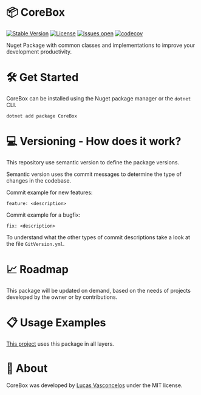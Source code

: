 # 📦 CoreBox

[![Stable Version](https://github.com/lucassvasconcelos/corebox/actions/workflows/pull-request-to-main.yml/badge.svg)](https://github.com/lucassvasconcelos/corebox/actions/workflows/pull-request-to-main.yml) 
[![License](https://img.shields.io/github/license/lucassvasconcelos/corebox.svg)](LICENSE) 
[![Issues open](https://img.shields.io/github/issues/lucassvasconcelos/corebox.svg)](https://huboard.com/lucassvasconcelos/corebox/) 
[![codecov](https://codecov.io/gh/lucassvasconcelos/corebox/branch/main/graph/badge.svg?token=ES7DF1ECJM)](https://codecov.io/gh/lucassvasconcelos/corebox)

Nuget Package with common classes and implementations to improve your development productivity.

# 🛠 Get Started

CoreBox can be installed using the Nuget package manager or the `dotnet` CLI.
    
    dotnet add package CoreBox

# 💻 Versioning - How does it work?

This repository use semantic version to define the package versions.

Semantic version uses the commit messages to determine the type of changes in the codebase.

Commit example for new features:

    feature: <description>

Commit example for a bugfix:

    fix: <description>

To understand what the other types of commit descriptions take a look at the file `GitVersion.yml`.

# 📈 Roadmap

This package will be updated on demand, based on the needs of projects developed by the owner or by contributions.

# 📋 Usage Examples

[This project](https://github.com/lucassvasconcelos/contas.api) uses this package in all layers.

# 🚀 About

CoreBox was developed by [Lucas Vasconcelos](https://www.linkedin.com/in/lucassvasconcelos/) under the MIT license.
